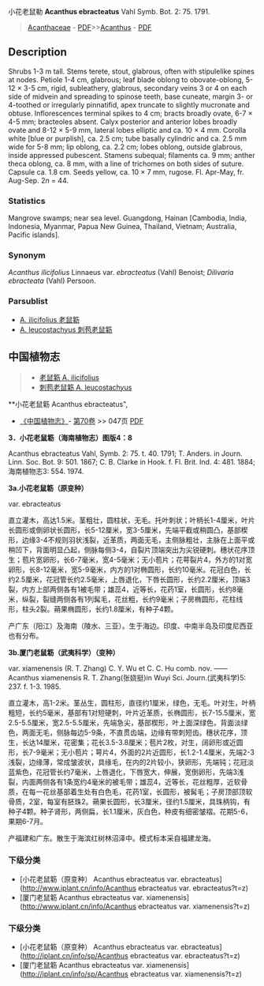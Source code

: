 小花老鼠勒 **Acanthus ebracteatus** Vahl Symb. Bot. 2: 75. 1791.

> [Acanthaceae](Acanthaceae-爵床科.md) - [PDF](http://www.iplant.cn/foc/pdf/Acanthaceae.pdf)>>[Acanthus](Acanthus-老鼠簕属.md) - [PDF](http://www.iplant.cn/foc/pdf/Acanthus.pdf)

## Description

Shrubs 1-3 m tall. Stems terete, stout, glabrous, often with stipulelike spines at nodes. Petiole 1-4 cm, glabrous; leaf blade oblong to obovate-oblong, 5-12 × 3-5 cm, rigid, subleathery, glabrous, secondary veins 3 or 4 on each side of midvein and spreading to spinose teeth, base cuneate, margin 3- or 4-toothed or irregularly pinnatifid, apex truncate to slightly mucronate and obtuse. Inflorescences terminal spikes to 4 cm; bracts broadly ovate, 6-7 × 4-5 mm; bracteoles absent. Calyx posterior and anterior lobes broadly ovate and 8-12 × 5-9 mm, lateral lobes elliptic and ca. 10 × 4 mm. Corolla white [blue or purplish], ca. 2.5 cm; tube basally cylindric and ca. 2.5 mm wide for 5-8 mm; lip oblong, ca. 2.2 cm; lobes oblong, outside glabrous, inside appressed pubescent. Stamens subequal; filaments ca. 9 mm; anther theca oblong, ca. 8 mm, with a line of trichomes on both sides of suture. Capsule ca. 1.8 cm. Seeds yellow, ca. 10 × 7 mm, rugose. Fl. Apr-May, fr. Aug-Sep. 2*n* = 44.

### Statistics
Mangrove swamps; near sea level. Guangdong, Hainan [Cambodia, India, Indonesia, Myanmar, Papua New Guinea, Thailand, Vietnam; Australia, Pacific islands].

### Synonym
*Acanthus ilicifolius* Linnaeus var. *ebracteatus* (Vahl) Benoist; *Dilivaria ebracteata* (Vahl) Persoon.

### Parsublist

* [A.  ilicifolius  老鼠簕](Acanthus-ilicifolius-老鼠簕.md)
* [A.  leucostachyus  刺苞老鼠簕](Acanthus-leucostachyus-刺苞老鼠簕.md)

## 中国植物志

> * [老鼠簕  A.  ilicifolius](Acanthus-ilicifolius-老鼠簕.md)
> * [刺苞老鼠簕  A.  leucostachyus](Acanthus-leucostachyus-刺苞老鼠簕.md)

**小花老鼠簕 Acanthus ebracteatus",

* [《中国植物志》](http://www.iplant.cn/frps)- [第70卷](http://www.iplant.cn/frps/vol/70) >> 047页 [PDF](http://www.iplant.cn/frps/pdf/70/047.PDF)

**3．小花老鼠簕（海南植物志）图版4：8**

Acanthus ebracteatus Vahl, Symb. 2: 75. t. 40. 1791; T. Anders. in Journ. Linn. Soc. Bot. 9: 501. 1867; C. B. Clarke in Hook. f. Fl. Brit. Ind. 4: 481. 1884; 海南植物志3: 554. 1974.

**3a.小花老鼠簕（原变种）**

var. ebracteatus

直立灌木，高达1.5米。茎粗壮，圆柱状，无毛。托叶刺状；叶柄长1-4厘米，叶片长圆形或倒卵状长圆形，长5-12厘米，宽3-5厘米，先端平截或稍圆凸，基部楔形，边缘3-4不规则羽状浅裂，近革质，两面无毛，主侧脉粗壮，主脉在上面平或稍凹下，背面明显凸起，侧脉每侧3-4，自裂片顶端突出为尖锐硬刺。穗状花序顶生；苞片宽卵形，长6-7毫米，宽4-5毫米；无小苞片；花萼裂片4，外方的1对宽卵形，长8-12毫米，宽5-9毫米，内方的1对椭圆形，长约10毫米。花冠白色，长约2.5厘米，花冠管长约2.5毫米，上唇退化，下唇长圆形，长约2.2厘米，顶端3裂，内方上部两侧各有1被毛带；雄蕊4，近等长，花药1室，长圆形，长约8毫米，纵裂，裂缝两侧各有1列髯毛，花丝粗，长约9毫米；子房椭圆形，花柱线形，柱头2裂。蒴果椭圆形，长约1.8厘米，有种子4颗。

产广东（阳江）及海南（陵水、三亚）。生于海边。印度、中南半岛及印度尼西亚也有分布。

**3b.厦门老鼠簕（武夷科学）（变种）**

var. xiamenensis (R. T. Zhang) C. Y. Wu et C. C. Hu comb. nov. ——Acanthus xiamenensis R. T. Zhang(张娆挺)in Wuyi Sci. Journ.(武夷科学)5: 237. f. 1-3. 1985.

直立灌木，高1-2米。茎丛生，圆柱形，直径约1厘米，绿色，无毛。叶对生，叶柄粗短，长约5毫米，基部有1对短硬刺，叶片近革质，长椭圆形，长7-15.5厘米，宽2.5-5.5厘米，宽2.5-5.5厘米，先端急尖，基部楔形，叶上面深绿色，背面淡绿色，两面无毛，侧脉每边5-9条，不直贯齿端，边缘有带刺短齿。穗状花序，顶生，长达14厘米，花密集；花长3.5-3.8厘米；苞片2枚，对生，阔卵形或近圆形，长7-9毫米；无小苞片；萼片4，外面的2片近圆形，长1.2-1.4厘米，先端2-3浅裂，边缘薄，常成皱波状，具缘毛，在内的2片较小，狭卵形，先端钝；花冠淡蓝紫色，花冠管长约7毫米，上唇退化，下唇宽大，伸展，宽倒卵形，先端3浅裂，内面两侧各有1条宽约4毫米的被毛带；雄蕊4，近等长，花丝粗厚，近软骨质，在每一花丝基部着生处有白色毛，花药1室，长圆形，被髯毛；子房顶部顶软骨质，2室，每室有胚珠2。蒴果长圆形，长3厘米，径约1.5厘米，具珠柄钩，有种子4颗。种子肾形，两侧扁，长1.1厘米，灰白色，种皮有细密皱褶。花期5-6，果期6-7月。

产福建和广东。散生于海滨红树林沼泽中。模式标本采自福建龙海。

### 下级分类
* [小花老鼠簕（原变种）  Acanthus ebracteatus var. ebracteatus](http://www.iplant.cn/info/Acanthus ebracteatus var. ebracteatus?t=z)
* [厦门老鼠簕  Acanthus ebracteatus var. xiamenensis](http://www.iplant.cn/info/Acanthus ebracteatus var. xiamenensis?t=z)

### 下级分类
* [小花老鼠簕（原变种）  Acanthus ebracteatus var. ebracteatus](http://iplant.cn/info/sp/Acanthus ebracteatus var. ebracteatus?t=z)
* [厦门老鼠簕  Acanthus ebracteatus var. xiamenensis](http://iplant.cn/info/sp/Acanthus ebracteatus var. xiamenensis?t=z)

